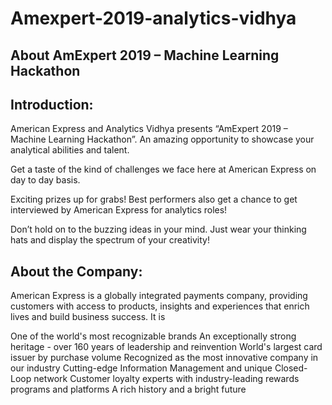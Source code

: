 # Amexpert-2019-analytics-vidhya
## About AmExpert 2019 – Machine Learning Hackathon
## Introduction:
American Express and Analytics Vidhya presents “AmExpert 2019 – Machine Learning Hackathon”. An amazing opportunity to showcase your analytical abilities and talent.

 

Get a taste of the kind of challenges we face here at American Express on day to day basis.

 

Exciting prizes up for grabs! Best performers also get a chance to get interviewed by American Express for analytics roles!

 

Don’t hold on to the buzzing ideas in your mind. Just wear your thinking hats and display the spectrum of your creativity!

## About the Company:
American Express is a globally integrated payments company, providing customers with access to products, insights and experiences that enrich lives and build business success. It is

One of the world's most recognizable brands
An exceptionally strong heritage - over 160 years of leadership and reinvention
World's largest card issuer by purchase volume
Recognized as the most innovative company in our industry
Cutting-edge Information Management and unique Closed-Loop network
Customer loyalty experts with industry-leading rewards programs and platforms
A rich history and a bright future
